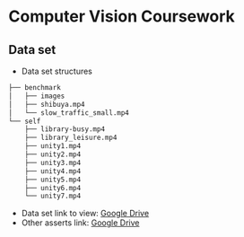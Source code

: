 # Computer Vision Coursework

## Data set

- Data set structures

```bash
├── benchmark
│   ├── images
│   ├── shibuya.mp4
│   └── slow_traffic_small.mp4
└── self
    ├── library-busy.mp4
    ├── library_leisure.mp4
    ├── unity1.mp4
    ├── unity2.mp4
    ├── unity3.mp4
    ├── unity4.mp4
    ├── unity5.mp4
    ├── unity6.mp4
    └── unity7.mp4
```

- Data set link to view: [Google Drive](https://drive.google.com/drive/folders/1aLn17pqTZb1otrnWEZq2HgkSB7XI2tq8?usp=sharing)
- Other asserts link: [Google Drive](https://drive.google.com/drive/folders/1T0MX_ZrIZzhl3R8EQE25F9kciEquYY3V?usp=sharing)